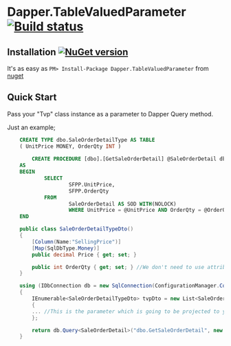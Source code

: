 #   Dapper.TableValuedParameter [![Build status](https://ci.appveyor.com/api/projects/status/3t2nxjcyy61krfql/branch/master?svg=true)](https://ci.appveyor.com/project/ayberkcanturk/dapper-tablevaluedparameter)


## Installation [![NuGet version](https://badge.fury.io/nu/Dapper.TableValuedParameter.svg)](https://badge.fury.io/nu/Dapper.TableValuedParameter)

It's as easy as `PM> Install-Package Dapper.TableValuedParameter` from [nuget](http://nuget.org/packages/Dapper.TableValuedParameter)

## Quick Start

Pass your "Tvp" class instance as a parameter to Dapper Query method.

Just an example;

```sql
	CREATE TYPE dbo.SaleOrderDetailType AS TABLE  
	( UnitPrice MONEY, OrderQty INT ) 
    
    	CREATE PROCEDURE [dbo].[GetSaleOrderDetail] @SaleOrderDetail dbo.[SaleOrderDetailType] READONLY
	AS
	BEGIN
			SELECT 
					SFPP.UnitPrice, 
					SFPP.OrderQty
			FROM 
					SaleOrderDetail AS SOD WITH(NOLOCK) 
					WHERE UnitPrice = @UnitPrice AND OrderQty = @OrderQty
	END    
```

```csharp
	public class SaleOrderDetailTypeDto()
	{
		[Column(Name:"SellingPrice")]
		[Map(SqlDbType.Money)]
		public decimal Price { get; set; } 

		public int OrderQty { get; set; } //We don't need to use attribute for integer types.
	}

	using (IDbConnection db = new SqlConnection(ConfigurationManager.ConnectionStrings["AdventureWorks"].ConnectionString))
	{
		IEnumerable<SaleOrderDetailTypeDto> tvpDto = new List<SaleOrderDetailTypeDto>()
		{
		... //This is the parameter which is going to be projected to your table-valued parameter.
		};

		return db.Query<SaleOrderDetail>("dbo.GetSaleOrderDetail", new Tvp("@SaleOrderDetail", "dbo.SaleOrderDetailType", tvpDto), commandType: CommandType.StoredProcedure).ToList(); 
    }
```
